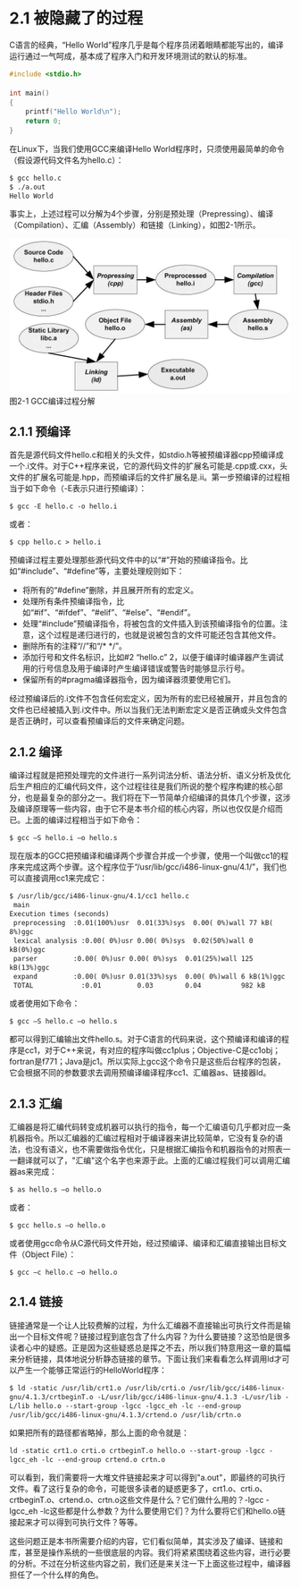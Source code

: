 # 2.1 被隐藏了的过程

C语言的经典，“Hello World”程序几乎是每个程序员闭着眼睛都能写出的，编译运行通过一气呵成，基本成了程序入门和开发环境测试的默认的标准。

```c
#include <stdio.h>

int main()
{
    printf("Hello World\n");
    return 0;
}
```

在Linux下，当我们使用GCC来编译Hello World程序时，只须使用最简单的命令（假设源代码文件名为hello.c）：

```
$ gcc hello.c
$ ./a.out
Hello World
```

事实上，上述过程可以分解为4个步骤，分别是预处理（Prepressing）、编译（Compilation）、汇编（Assembly）和链接（Linking），如图2-1所示。

![图2-1 GCC编译过程分解](images/2-1.jpg)\
图2-1 GCC编译过程分解

## 2.1.1 预编译

首先是源代码文件hello.c和相关的头文件，如stdio.h等被预编译器cpp预编译成一个.i文件。对于C++程序来说，它的源代码文件的扩展名可能是.cpp或.cxx，头文件的扩展名可能是.hpp，而预编译后的文件扩展名是.ii。第一步预编译的过程相当于如下命令（-E表示只进行预编译）：

```
$ gcc -E hello.c -o hello.i
```

或者：

```
$ cpp hello.c > hello.i
```

预编译过程主要处理那些源代码文件中的以“#”开始的预编译指令。比如“#include”、“#define”等，主要处理规则如下：

- 将所有的“#define”删除，并且展开所有的宏定义。
- 处理所有条件预编译指令，比如“#if”、“#ifdef”、“#elif”、“#else”、“#endif”。
- 处理“#include”预编译指令，将被包含的文件插入到该预编译指令的位置。注意，这个过程是递归进行的，也就是说被包含的文件可能还包含其他文件。
- 删除所有的注释“//”和“/\* \*/”。
- 添加行号和文件名标识，比如#2 “hello.c” 2，以便于编译时编译器产生调试用的行号信息及用于编译时产生编译错误或警告时能够显示行号。
- 保留所有的#pragma编译器指令，因为编译器须要使用它们。

经过预编译后的.i文件不包含任何宏定义，因为所有的宏已经被展开，并且包含的文件也已经被插入到.i文件中。所以当我们无法判断宏定义是否正确或头文件包含是否正确时，可以查看预编译后的文件来确定问题。

## 2.1.2 编译

编译过程就是把预处理完的文件进行一系列词法分析、语法分析、语义分析及优化后生产相应的汇编代码文件，这个过程往往是我们所说的整个程序构建的核心部分，也是最复杂的部分之一。我们将在下一节简单介绍编译的具体几个步骤，这涉及编译原理等一些内容，由于它不是本书介绍的核心内容，所以也仅仅是介绍而已。上面的编译过程相当于如下命令：

```
$ gcc –S hello.i –o hello.s
```

现在版本的GCC把预编译和编译两个步骤合并成一个步骤，使用一个叫做cc1的程序来完成这两个步骤。这个程序位于“/usr/lib/gcc/i486-linux-gnu/4.1/”，我们也可以直接调用cc1来完成它：

```
$ /usr/lib/gcc/i486-linux-gnu/4.1/cc1 hello.c
 main
Execution times (seconds)
 preprocessing  :0.01(100%)usr  0.01(33%)sys  0.00( 0%)wall 77 kB( 8%)ggc
 lexical analysis :0.00( 0%)usr 0.00( 0%)sys  0.02(50%)wall 0 kB(0%)ggc
 parser         :0.00( 0%)usr 0.00( 0%)sys  0.01(25%)wall 125 kB(13%)ggc
 expand         :0.00( 0%)usr 0.01(33%)sys  0.00( 0%)wall 6 kB(1%)ggc
 TOTAL            :0.01         0.03        0.04          982 kB
```

或者使用如下命令：

```
$ gcc –S hello.c –o hello.s
```

都可以得到汇编输出文件hello.s。对于C语言的代码来说，这个预编译和编译的程序是cc1，对于C++来说，有对应的程序叫做cc1plus；Objective-C是cc1obj；fortran是f771；Java是jc1。所以实际上gcc这个命令只是这些后台程序的包装，它会根据不同的参数要求去调用预编译编译程序cc1、汇编器as、链接器ld。

## 2.1.3 汇编

汇编器是将汇编代码转变成机器可以执行的指令，每一个汇编语句几乎都对应一条机器指令。所以汇编器的汇编过程相对于编译器来讲比较简单，它没有复杂的语法，也没有语义，也不需要做指令优化，只是根据汇编指令和机器指令的对照表一一翻译就可以了，"汇编"这个名字也来源于此。上面的汇编过程我们可以调用汇编器as来完成：

```
$ as hello.s –o hello.o
```

或者：

```
$ gcc hello.s –o hello.o
```

或者使用gcc命令从C源代码文件开始，经过预编译、编译和汇编直接输出目标文件（Object File）：

```
$ gcc –c hello.c –o hello.o
```

## 2.1.4 链接

链接通常是一个让人比较费解的过程，为什么汇编器不直接输出可执行文件而是输出一个目标文件呢？链接过程到底包含了什么内容？为什么要链接？这恐怕是很多读者心中的疑惑。正是因为这些疑惑总是挥之不去，所以我们特意用这一章的篇幅来分析链接，具体地说分析静态链接的章节。下面让我们来看看怎么样调用ld才可以产生一个能够正常运行的HelloWorld程序：

```
$ ld -static /usr/lib/crt1.o /usr/lib/crti.o /usr/lib/gcc/i486-linux-gnu/4.1.3/crtbeginT.o -L/usr/lib/gcc/i486-linux-gnu/4.1.3 -L/usr/lib -L/lib hello.o --start-group -lgcc -lgcc_eh -lc --end-group /usr/lib/gcc/i486-linux-gnu/4.1.3/crtend.o /usr/lib/crtn.o
```

如果把所有的路径都省略掉，那么上面的命令就是：

```
ld -static crt1.o crti.o crtbeginT.o hello.o --start-group -lgcc -lgcc_eh -lc --end-group crtend.o crtn.o
```

可以看到，我们需要将一大堆文件链接起来才可以得到"a.out"，即最终的可执行文件。看了这行复杂的命令，可能很多读者的疑惑更多了，crt1.o、crti.o、crtbeginT.o、crtend.o、crtn.o这些文件是什么？它们做什么用的？-lgcc -lgcc_eh -lc这些都是什么参数？为什么要使用它们？为什么要将它们和hello.o链接起来才可以得到可执行文件？等等。

这些问题正是本书所需要介绍的内容，它们看似简单，其实涉及了编译、链接和库，甚至是操作系统的一些很底层的内容。我们将紧紧围绕着这些内容，进行必要的分析。不过在分析这些内容之前，我们还是来关注一下上面这些过程中，编译器担任了一个什么样的角色。
